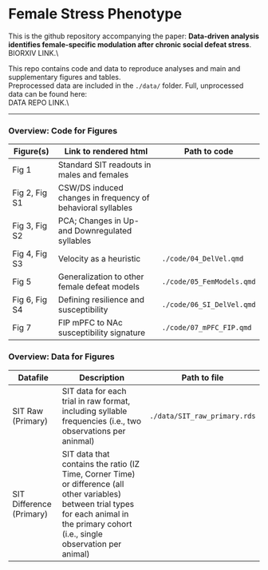 # Female Stress Phenotype

This is the github repository accompanying the paper: **Data-driven analysis identifies female-specific modulation after chronic social defeat stress**.\
BIORXIV LINK.\

This repo contains code and data to reproduce analyses and main and supplementary figures and tables.\
Preprocessed data are included in the `./data/` folder. 
Full, unprocessed data can be found here:\
DATA REPO LINK.\

------------------------------------------------------------------------

### Overview: Code for Figures

| Figure(s)     | Link to rendered html                                       | Path to code              |
|------------------|----------------------------------|--------------------|
| Fig 1         | Standard SIT readouts in males and females                  |                           |
| Fig 2, Fig S1 | CSW/DS induced changes in frequency of behavioral syllables |                           |
| Fig 3, Fig S2 | PCA; Changes in Up- and Downregulated syllables             |                           |
| Fig 4, Fig S3 | Velocity as a heuristic                                     | `./code/04_DelVel.qmd`    |
| Fig 5         | Generalization to other female defeat models                | `./code/05_FemModels.qmd` |
| Fig 6, Fig S4 | Defining resilience and susceptibility                      | `./code/06_SI_DelVel.qmd` |
| Fig 7         | FIP mPFC to NAc susceptibility signature                    | `./code/07_mPFC_FIP.qmd`  |

### Overview: Data for Figures

| Datafile     | Description                                     | Path to file              |
|------------------|----------------------------------|--------------------|
|SIT Raw (Primary) | SIT data for each trial in raw format, including syllable frequencies (i.e., two observations per aninmal) |`./data/SIT_raw_primary.rds`|
|SIT Difference (Primary) | SIT data that contains the ratio (IZ Time, Corner Time) or difference (all other variables) between trial types for each animal in the primary cohort (i.e., single observation per animal)